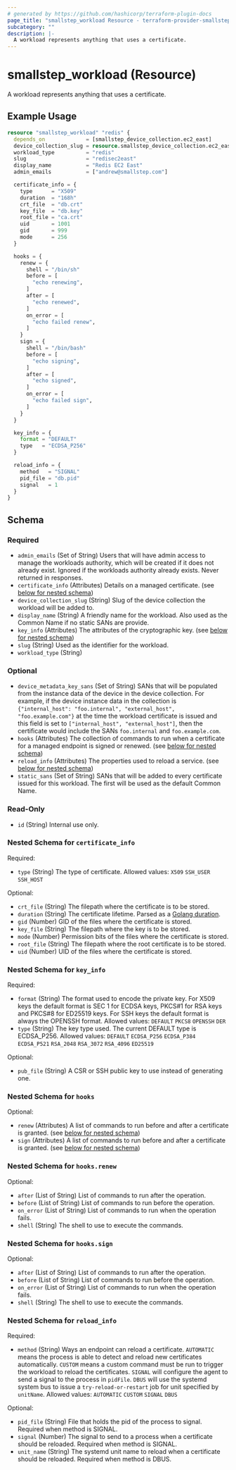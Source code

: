 ```yaml
---
# generated by https://github.com/hashicorp/terraform-plugin-docs
page_title: "smallstep_workload Resource - terraform-provider-smallstep"
subcategory: ""
description: |-
  A workload represents anything that uses a certificate.
---
```


# smallstep_workload (Resource)

A workload represents anything that uses a certificate.

## Example Usage

```terraform
resource "smallstep_workload" "redis" {
  depends_on             = [smallstep_device_collection.ec2_east]
  device_collection_slug = resource.smallstep_device_collection.ec2_east.slug
  workload_type          = "redis"
  slug                   = "redisec2east"
  display_name           = "Redis EC2 East"
  admin_emails           = ["andrew@smallstep.com"]

  certificate_info = {
    type      = "X509"
    duration  = "168h"
    crt_file  = "db.crt"
    key_file  = "db.key"
    root_file = "ca.crt"
    uid       = 1001
    gid       = 999
    mode      = 256
  }

  hooks = {
    renew = {
      shell = "/bin/sh"
      before = [
        "echo renewing",
      ]
      after = [
        "echo renewed",
      ]
      on_error = [
        "echo failed renew",
      ]
    }
    sign = {
      shell = "/bin/bash"
      before = [
        "echo signing",
      ]
      after = [
        "echo signed",
      ]
      on_error = [
        "echo failed sign",
      ]
    }
  }

  key_info = {
    format = "DEFAULT"
    type   = "ECDSA_P256"
  }

  reload_info = {
    method   = "SIGNAL"
    pid_file = "db.pid"
    signal   = 1
  }
}
```

<!-- schema generated by tfplugindocs -->
## Schema

### Required

- `admin_emails` (Set of String) Users that will have admin access to manage the workloads authority, which will be created if it does not already exist. Ignored if the workloads authority already exists. Never returned in responses.
- `certificate_info` (Attributes) Details on a managed certificate. (see [below for nested schema](#nestedatt--certificate_info))
- `device_collection_slug` (String) Slug of the device collection the workload will be added to.
- `display_name` (String) A friendly name for the workload. Also used as the Common Name if no static SANs are provide.
- `key_info` (Attributes) The attributes of the cryptographic key. (see [below for nested schema](#nestedatt--key_info))
- `slug` (String) Used as the identifier for the workload.
- `workload_type` (String)

### Optional

- `device_metadata_key_sans` (Set of String) SANs that will be populated from the instance data of the device in the device collection.
For example, if the device instance data in the collection is `{"internal_host": "foo.internal", "external_host", "foo.example.com"}` at the time the workload certificate is issued and this field is set to `["internal_host", "external_host"]`, then the certificate would include the SANs `foo.internal` and `foo.example.com`.
- `hooks` (Attributes) The collection of commands to run when a certificate for a managed endpoint is signed or renewed. (see [below for nested schema](#nestedatt--hooks))
- `reload_info` (Attributes) The properties used to reload a service. (see [below for nested schema](#nestedatt--reload_info))
- `static_sans` (Set of String) SANs that will be added to every certificate issued for this workload. The first will be used as the default Common Name.

### Read-Only

- `id` (String) Internal use only.

<a id="nestedatt--certificate_info"></a>
### Nested Schema for `certificate_info`

Required:

- `type` (String) The type of certificate. Allowed values: `X509` `SSH_USER` `SSH_HOST`

Optional:

- `crt_file` (String) The filepath where the certificate is to be stored.
- `duration` (String) The certificate lifetime. Parsed as a [Golang duration](https://pkg.go.dev/time#ParseDuration).
- `gid` (Number) GID of the files where the certificate is stored.
- `key_file` (String) The filepath where the key is to be stored.
- `mode` (Number) Permission bits of the files where the certificate is stored.
- `root_file` (String) The filepath where the root certificate is to be stored.
- `uid` (Number) UID of the files where the certificate is stored.


<a id="nestedatt--key_info"></a>
### Nested Schema for `key_info`

Required:

- `format` (String) The format used to encode the private key. For X509 keys the default format is SEC 1 for ECDSA keys, PKCS#1 for RSA keys and PKCS#8 for ED25519 keys. For SSH keys the default format is always the OPENSSH format. Allowed values: `DEFAULT` `PKCS8` `OPENSSH` `DER`
- `type` (String) The key type used. The current DEFAULT type is ECDSA_P256. Allowed values: `DEFAULT` `ECDSA_P256` `ECDSA_P384` `ECDSA_P521` `RSA_2048` `RSA_3072` `RSA_4096` `ED25519`

Optional:

- `pub_file` (String) A CSR or SSH public key to use instead of generating one.


<a id="nestedatt--hooks"></a>
### Nested Schema for `hooks`

Optional:

- `renew` (Attributes) A list of commands to run before and after a certificate is granted. (see [below for nested schema](#nestedatt--hooks--renew))
- `sign` (Attributes) A list of commands to run before and after a certificate is granted. (see [below for nested schema](#nestedatt--hooks--sign))

<a id="nestedatt--hooks--renew"></a>
### Nested Schema for `hooks.renew`

Optional:

- `after` (List of String) List of commands to run after the operation.
- `before` (List of String) List of commands to run before the operation.
- `on_error` (List of String) List of commands to run when the operation fails.
- `shell` (String) The shell to use to execute the commands.


<a id="nestedatt--hooks--sign"></a>
### Nested Schema for `hooks.sign`

Optional:

- `after` (List of String) List of commands to run after the operation.
- `before` (List of String) List of commands to run before the operation.
- `on_error` (List of String) List of commands to run when the operation fails.
- `shell` (String) The shell to use to execute the commands.



<a id="nestedatt--reload_info"></a>
### Nested Schema for `reload_info`

Required:

- `method` (String) Ways an endpoint can reload a certificate. `AUTOMATIC` means the process is able to detect and reload new certificates automatically. `CUSTOM` means a custom command must be run to trigger the workload to reload the certificates. `SIGNAL` will configure the agent to send a signal to the process in `pidFile`. `DBUS` will use the systemd system bus to issue a `try-reload-or-restart` job for unit specified by `unitName`. Allowed values: `AUTOMATIC` `CUSTOM` `SIGNAL` `DBUS`

Optional:

- `pid_file` (String) File that holds the pid of the process to signal. Required when method is SIGNAL.
- `signal` (Number) The signal to send to a process when a certificate should be reloaded. Required when method is SIGNAL.
- `unit_name` (String) The systemd unit name to reload when a certificate should be reloaded. Required when method is DBUS.


